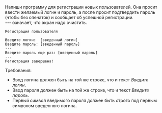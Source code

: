 Напиши программу для регистрации новых пользователей. Она просит ввести желаемый логин и пароль, а после просит подтвердить пароль (чтобы без опечаток) и сообщает об успешной регистрации.<br>
--- означает, что экран надо очистить.
```
Регистрация пользователя

Введите логин:  [введенный логин]
Введите пароль: [введенный пароль]
---
Введите пароль еще раз: [введенный пароль]
---
Регистрация завершена!
```
Требования:
- Ввод логина должен быть на той же строке, что и текст *Введите логин*.
- Ввод пароля должен быть на той же строке, что и текст *Введите пароль*.
- Первый символ введимого пароля должен быть строго под первым символом введенного логина.
